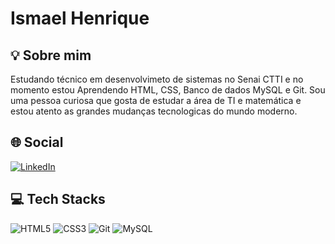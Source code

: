 # Ismael Henrique 
## 💡 Sobre mim
Estudando técnico em desenvolvimeto de sistemas no Senai CTTI e no momento estou Aprendendo HTML, CSS, Banco de dados MySQL e Git. Sou uma pessoa curiosa que gosta de estudar a área de TI e matemática e estou atento as grandes mudanças tecnologicas do mundo moderno. 

## 🌐 Social
[![LinkedIn](https://img.shields.io/badge/LinkedIn-000?style=for-the-badge&logo=linkedin)](https://www.linkedin.com/in/ismael-henrique-07bbb8279/)

## 💻 Tech Stacks
![HTML5](https://img.shields.io/badge/html5-000.svg?style=for-the-badge&logo=html5) ![CSS3](https://img.shields.io/badge/css3-000.svg?style=for-the-badge&logo=css3) ![Git](https://img.shields.io/badge/git-000.svg?style=for-the-badge&logo=git) ![MySQL](https://camo.githubusercontent.com/b46e59b09c063a31380646688a68018381767a7a206547c93f896df4643671e9/68747470733a2f2f696d672e736869656c64732e696f2f62616467652f6d7973716c2d2532333030303030662e7376673f7374796c653d666f722d7468652d6261646765266c6f676f3d6d7973716c266c6f676f436f6c6f723d7768697465)
